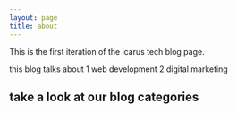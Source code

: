 ```yaml
---
layout: page
title: about
---
```


This is the first iteration of the icarus tech blog page. 

this blog talks about
1 web development
2 digital marketing


## take a look at our blog categories
